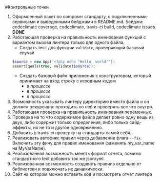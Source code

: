 #Контрольные точки
1. Оформленный пакет по composer стандарту, с подключенными сервисами и выведенными бейджами в README.md. Бейджи: codeclimate coverage, codeclimate, travis-ci build, codeclimate issues. **DONE**
2. Работающая проверка на правильность именования функций с вариантом вызова линтера только для одного файла.
    - Создать тест для функции `validate`, проверяющий базовый случай
    ```php
    $source = new App('<?php echo "Hello, world"');
    assertEquals(true, validate($source));
    ```
    - Создать базовый файл приложения с конструктором, который принимает на вход строку с исходным кодом
        - *в процессе*
        - *в процессе*
        - *в процессе*
3. Возможность указывать линтеру директорию вместо файла и он должен рекурсивно проходить по ней и проверять все что внутри.
4. Работающая проверка на правильность именования переменных.
5. Проверка на то что содержимое файла делает ровно одну вещь из двух, либо содержит только определения, либо только сайд-эффекты, но не то и другое одновременно.
6. Добавить в travis-ci проверку на стандарты самой себя.
7. Реализовать автофикс правил через добавление флага `--fix`. Включить эту фичу для правил именования (заменять my_var_name на MyVarName).
8. Реализованная возможность менять формат отчета, помимо стандартного text добавить так же json/yml.
9. Реализованная возможность создавать правила отдельно от библиотеки и подключать их динамически.
10. Сайт на котором можно вставить код и посмотреть отчет линтера
